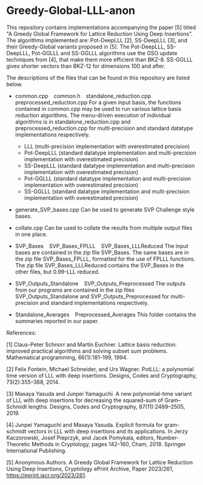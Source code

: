 # Greedy-Global-LLL-anon

This repository contains implementations accompanying the paper [5] titled "A Greedy Global Framework for Lattice Reduction Using Deep Insertions". The algorithms implemented are: Pot-DeepLLL [2], SS-DeepLLL [3], and their Greedy-Global variants proposed in [5]. The Pot-DeepLLL, SS-DeepLLL, Pot-GGLLL and SS-GGLLL algorithms use the GSO update techniques from [4], that make them more efficient than BKZ-8. SS-GGLLL gives shorter vectors than BKZ-12 for dimensions 100 and after.

The descriptions of the files that can be found in this repository are listed below.

- common.cpp   common.h   standalone_reduction.cpp   preprocessed_reduction.cpp For a given input basis, the functions contained in common.cpp may be used to run various lattice basis reduction algorithms. The menu-driven execution of individual algorithms is in standalone_reduction.cpp and preprocessed_reduction.cpp for multi-precision and standard datatype implementations respectively.
  - LLL (multi-precision implementation with overestimated precision)
  - Pot-DeepLLL (standard datatype implementation and multi-precision implementation with overestimated precision)
  - SS-DeepLLL (standard datatype implementation and multi-precision implementation with overestimated precision)
  - Pot-GGLLL (standard datatype implementation and multi-precision implementation with overestimated precision)
  - SS-GGLLL (standard datatype implementation and multi-precision implementation with overestimated precision)

- generate_SVP_bases.cpp
Can be used to generate SVP Challenge style bases.

- collate.cpp
Can be used to collate the results from multiple output files in one place.

- SVP_Bases   SVP_Bases_FPLLL   SVP_Bases_LLLReduced
The input bases are contained in the zip file SVP_Bases. The same bases are in the zip file SVP_Bases_FPLLL, formatted for the use of FPLLL functions. The zip file SVP_Bases_LLLReduced contains the SVP_Bases in the other files, but 0.99-LLL reduced.

- SVP_Outputs_Standalone   SVP_Outputs_Preprocessed
The outputs from our programs are contained in the zip files SVP_Outputs_Standalone and SVP_Outputs_Preprocessed for multi-precision and standard implementations respectively.

- Standalone_Averages   Preprocessed_Averages
This folder contains the summaries reported in our paper.

References:

[1] Claus-Peter Schnorr and Martin Euchner. Lattice basis reduction: improved practical algorithms and solving subset sum problems. Mathematical programming, 66(1):181–199, 1994.

[2] Felix Fontein, Michael Schneider, and Urs Wagner. PotLLL: a polynomial time version of LLL with deep insertions. Designs, Codes and Cryptography, 73(2):355–368, 2014.

[3] Masaya Yasuda and Junpei Yamaguchi. A new polynomial-time variant of LLL with deep insertions for decreasing the squared-sum of Gram–Schmidt lengths. Designs, Codes and Cryptography, 87(11):2489–2505, 2019.

[4] Junpei Yamaguchi and Masaya Yasuda. Explicit formula for gram-schmidt vectors in LLL with deep insertions and its applications. In Jerzy Kaczorowski, Josef Pieprzyk, and Jacek Pomykala, editors, Number-Theoretic Methods in Cryptology, pages 142–160, Cham, 2018. Springer International Publishing.

[5] Anonymous Authors. A Greedy Global Framework for Lattice Reduction Using Deep Insertions, Cryptology ePrint Archive, Paper 2023/261, https://eprint.iacr.org/2023/261.
